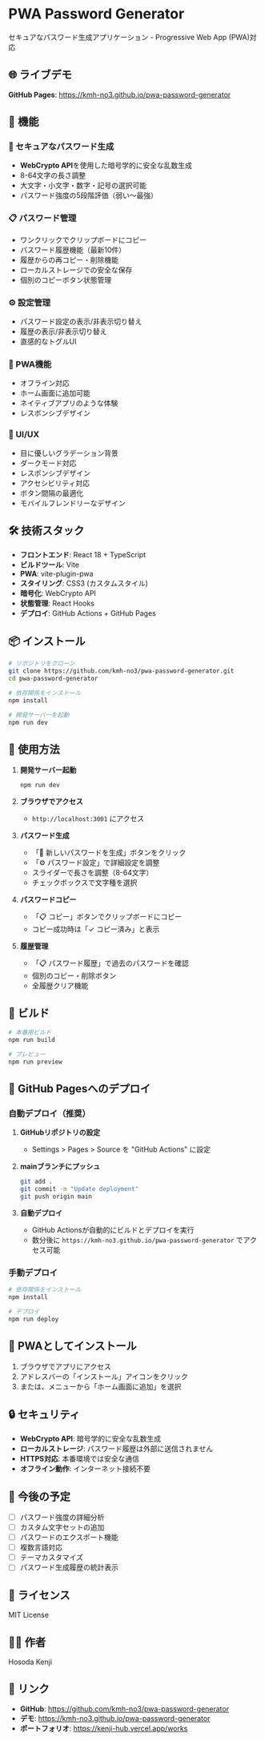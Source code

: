 # PWA Password Generator

セキュアなパスワード生成アプリケーション - Progressive Web App (PWA)対応

## 🌐 ライブデモ

**GitHub Pages**: https://kmh-no3.github.io/pwa-password-generator

## 🚀 機能

### 🔐 セキュアなパスワード生成
- **WebCrypto API**を使用した暗号学的に安全な乱数生成
- 8-64文字の長さ調整
- 大文字・小文字・数字・記号の選択可能
- パスワード強度の5段階評価（弱い〜最強）

### 📋 パスワード管理
- ワンクリックでクリップボードにコピー
- パスワード履歴機能（最新10件）
- 履歴からの再コピー・削除機能
- ローカルストレージでの安全な保存
- 個別のコピーボタン状態管理

### ⚙️ 設定管理
- パスワード設定の表示/非表示切り替え
- 履歴の表示/非表示切り替え
- 直感的なトグルUI

### 📱 PWA機能
- オフライン対応
- ホーム画面に追加可能
- ネイティブアプリのような体験
- レスポンシブデザイン

### 🎨 UI/UX
- 目に優しいグラデーション背景
- ダークモード対応
- レスポンシブデザイン
- アクセシビリティ対応
- ボタン間隔の最適化
- モバイルフレンドリーなデザイン

## 🛠️ 技術スタック

- **フロントエンド**: React 18 + TypeScript
- **ビルドツール**: Vite
- **PWA**: vite-plugin-pwa
- **スタイリング**: CSS3 (カスタムスタイル)
- **暗号化**: WebCrypto API
- **状態管理**: React Hooks
- **デプロイ**: GitHub Actions + GitHub Pages

## 📦 インストール

```bash
# リポジトリをクローン
git clone https://github.com/kmh-no3/pwa-password-generator.git
cd pwa-password-generator

# 依存関係をインストール
npm install

# 開発サーバーを起動
npm run dev
```

## 🚀 使用方法

1. **開発サーバー起動**
   ```bash
   npm run dev
   ```

2. **ブラウザでアクセス**
   - `http://localhost:3001` にアクセス

3. **パスワード生成**
   - 「🔄 新しいパスワードを生成」ボタンをクリック
   - 「⚙️ パスワード設定」で詳細設定を調整
   - スライダーで長さを調整（8-64文字）
   - チェックボックスで文字種を選択

4. **パスワードコピー**
   - 「📋 コピー」ボタンでクリップボードにコピー
   - コピー成功時は「✓ コピー済み」と表示

5. **履歴管理**
   - 「📋 パスワード履歴」で過去のパスワードを確認
   - 個別のコピー・削除ボタン
   - 全履歴クリア機能

## 🔧 ビルド

```bash
# 本番用ビルド
npm run build

# プレビュー
npm run preview
```

## 🚀 GitHub Pagesへのデプロイ

### 自動デプロイ（推奨）

1. **GitHubリポジトリの設定**
   - Settings > Pages > Source を "GitHub Actions" に設定

2. **mainブランチにプッシュ**
   ```bash
   git add .
   git commit -m "Update deployment"
   git push origin main
   ```

3. **自動デプロイ**
   - GitHub Actionsが自動的にビルドとデプロイを実行
   - 数分後に `https://kmh-no3.github.io/pwa-password-generator` でアクセス可能

### 手動デプロイ

```bash
# 依存関係をインストール
npm install

# デプロイ
npm run deploy
```

## 📱 PWAとしてインストール

1. ブラウザでアプリにアクセス
2. アドレスバーの「インストール」アイコンをクリック
3. または、メニューから「ホーム画面に追加」を選択

## 🔒 セキュリティ

- **WebCrypto API**: 暗号学的に安全な乱数生成
- **ローカルストレージ**: パスワード履歴は外部に送信されません
- **HTTPS対応**: 本番環境では安全な通信
- **オフライン動作**: インターネット接続不要

## 🎯 今後の予定

- [ ] パスワード強度の詳細分析
- [ ] カスタム文字セットの追加
- [ ] パスワードのエクスポート機能
- [ ] 複数言語対応
- [ ] テーマカスタマイズ
- [ ] パスワード生成履歴の統計表示

## 📄 ライセンス

MIT License

## 👨‍💻 作者

Hosoda Kenji

## 🔗 リンク

- **GitHub**: https://github.com/kmh-no3/pwa-password-generator
- **デモ**: https://kmh-no3.github.io/pwa-password-generator
- **ポートフォリオ**: https://kenji-hub.vercel.app/works 